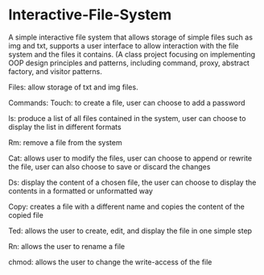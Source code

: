 # Interactive-File-System
A simple interactive file system that allows storage of simple files such as img and txt, supports a user interface to allow interaction with the file system and the files it contains. (A class project focusing on implementing OOP design principles and patterns, including command, proxy, abstract factory, and visitor patterns. 

Files: allow storage of txt and img files.

Commands:
Touch: to create a file, user can choose to add a password

ls: produce a list of all files contained in the system, user can choose to display the list in different formats

Rm: remove a file from the system

Cat: allows user to modify the files, user can choose to append or rewrite the file, user can also choose to save or discard the changes

Ds: display the content of a chosen file, the user can choose to display the contents in a formatted or unformatted way

Copy: creates a file with a different name and copies the content of the copied file

Ted: allows the user to create, edit, and display the file in one simple step

Rn: allows the user to rename a file

chmod: allows the user to change the write-access of the file

